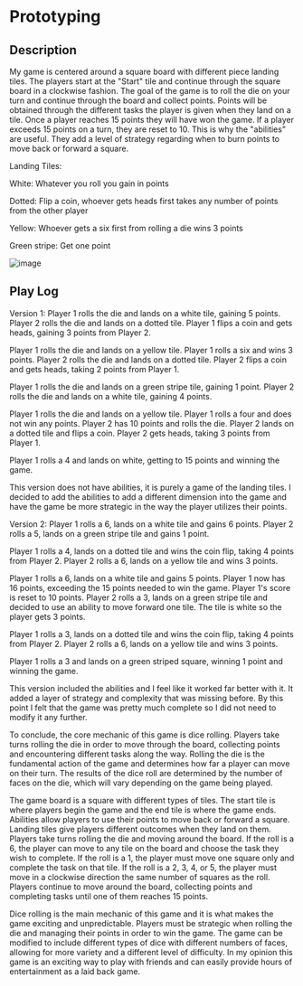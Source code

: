 # Prototyping

## Description

My game is centered around a square board with different piece landing tiles. The players start at the "Start" tile and continue through the square board in a clockwise fashion. The goal of the game is to roll the die on your turn and continue through the board and collect points. Points will be obtained through the different tasks the player is given when they land on a tile. Once a player reaches 15 points they will have won the game. If a player exceeds 15 points on a turn, they are reset to 10. This is why the "abilities" are useful. They add a level of strategy regarding when to burn points to move back or forward a square.

Landing Tiles:

White: Whatever you roll you gain in points

Dotted: Flip a coin, whoever gets heads first takes any number of points from the other player

Yellow: Whoever gets a six first from rolling a die wins 3 points

Green stripe: Get one point

![image](https://user-images.githubusercontent.com/30399406/220259398-37556dfe-51fc-4f3e-8897-30dc2fba122b.JPG)


## Play Log

Version 1: 
Player 1 rolls the die and lands on a white tile, gaining 5 points.
Player 2 rolls the die and lands on a dotted tile. Player 1 flips a coin and gets heads, gaining 3 points from Player 2.

Player 1 rolls the die and lands on a yellow tile. Player 1 rolls a six and wins 3 points.
Player 2 rolls the die and lands on a dotted tile. Player 2 flips a coin and gets heads, taking 2 points from Player 1.

Player 1 rolls the die and lands on a green stripe tile, gaining 1 point.
Player 2 rolls the die and lands on a white tile, gaining 4 points.

Player 1 rolls the die and lands on a yellow tile. Player 1 rolls a four and does not win any points.
Player 2 has 10 points and rolls the die. Player 2 lands on a dotted tile and flips a coin. Player 2 gets heads, taking 3 points from Player 1.

Player 1 rolls a 4 and lands on white, getting to 15 points and winning the game.

This version does not have abilities, it is purely a game of the landing tiles. I decided to add the abilities to add a different dimension into the game and have the game be more strategic in the way the player utilizes their points. 

Version 2:
Player 1 rolls a 6, lands on a white tile and gains 6 points.
Player 2 rolls a 5, lands on a green stripe tile and gains 1 point.

Player 1 rolls a 4, lands on a dotted tile and wins the coin flip, taking 4 points from Player 2.
Player 2 rolls a 6, lands on a yellow tile and wins 3 points.

Player 1 rolls a 6, lands on a white tile and gains 5 points. Player 1 now has 16 points, exceeding the 15 points needed to win the game. Player 1's score is reset to 10 points.
Player 2 rolls a 3, lands on a green stripe tile and decided to use an ability to move forward one tile. The tile is white so the player gets 3 points.

Player 1 rolls a 3, lands on a dotted tile and wins the coin flip, taking 4 points from Player 2.
Player 2 rolls a 6, lands on a yellow tile and wins 3 points.

Player 1 rolls a 3 and lands on a green striped square, winning 1 point and winning the game.

This version included the abilities and I feel like it worked far better with it. It added a layer of strategy and complexity that was missing before. By this point I felt that the game was pretty much complete so I did not need to modify it any further. 


To conclude, the core mechanic of this game is dice rolling. Players take turns rolling the die in order to move through the board, collecting points and encountering different tasks along the way. Rolling the die is the fundamental action of the game and determines how far a player can move on their turn. The results of the dice roll are determined by the number of faces on the die, which will vary depending on the game being played. 

The game board is a square with different types of tiles. The start tile is where players begin the game and the end tile is where the game ends. Abilities allow players to use their points to move back or forward a square. Landing tiles give players different outcomes when they land on them. Players take turns rolling the die and moving around the board. If the roll is a 6, the player can move to any tile on the board and choose the task they wish to complete. If the roll is a 1, the player must move one square only and complete the task on that tile. If the roll is a 2, 3, 4, or 5, the player must move in a clockwise direction the same number of squares as the roll. Players continue to move around the board, collecting points and completing tasks until one of them reaches 15 points. 

Dice rolling is the main mechanic of this game and it is what makes the game exciting and unpredictable. Players must be strategic when rolling the die and managing their points in order to win the game. The game can be modified to include different types of dice with different numbers of faces, allowing for more variety and a different level of difficulty. In my opinion this game is an exciting way to play with friends and can easily provide hours of entertainment as a laid back game. 
